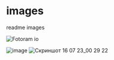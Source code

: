 # images
readme images

![Fotoram io](https://github.com/Binatik/images/assets/47430210/3a87ec04-64aa-4626-9a2c-2d8830b7d632)

![image](https://github.com/Binatik/images/assets/47430210/9bac05bb-f2fb-4d7a-82dc-40d9749429d2)
![Скриншот 16 07 23_00 29 22](https://github.com/Binatik/images/assets/47430210/3551ed4a-1da2-4000-9ec6-2524a5dcca9f)
